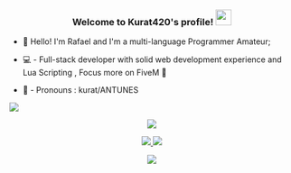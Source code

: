 <h3 align="center">
  Welcome to Kurat420's profile!
  <img src="https://media.giphy.com/media/hvRJCLFzcasrR4ia7z/giphy.gif" width="28">
</h3>



- 🤙 Hello! I'm Rafael and I'm a  multi-language Programmer Amateur;

- 💻 - Full-stack developer with solid web development experience and Lua Scripting , Focus more on FiveM 🐌

- 👦 - Pronouns : kurat/ANTUNES


![](https://komarev.com/ghpvc/?username=kurat420&label=COOL_PEOPLE)

<p align="center">
  <tr>
    <td align="center" style="padding=32;width=85%;">
      <a href="https://github.com/kurat420">
      <img src="https://discord.c99.nl/widget/theme-4/878383305609838653.png" />
    </td>
  </tr>
</p>
<div>
  <p align="center">
  <tr>
    <td align="center" style="padding=0;width=50%;">
      <a href="https://github.com/kurat420">
      <img src="https://github-readme-stats.vercel.app/api/?username=kurat420&title_color=def4ff&text_color=17b2ff&show_icons=true&bg_color=00000000&hide_border=true&icon_color=def4ff&hide_title=true&count_private=true&include_all_commits=true&enable_animations=true" />
    </td>
      <td align="center" style="padding=0;width=50%;">
      <a href="https://github.com/kurat420">
      <img src="https://github-readme-stats-one-bice.vercel.app/api/top-langs/?username=kurat420&role=OWNER,ORGANIZATION_MEMBER,COLLABORATOR&title_color=e6f6ff&text_color=17b2ff&show_icons=true&bg_color=00000000&hide_border=true&icon_color=e6f6ff&hide_title=true&count_private=true&enable_animations=true" />
    </td>
  </tr>
</p>
<p align="center">
  <tr>
    <td align="center" style="padding=0;width=50%;">
      <a href="https://github.com/kurat420">
      <img src="http://github-readme-streak-stats.herokuapp.com?user=kurat420&theme=holi-theme&hide_border=true&date_format=M%20j%5B%2C%20Y%5D&background=DD272700&fire=23A2DD" />
    </td>
  </tr>
</p>

